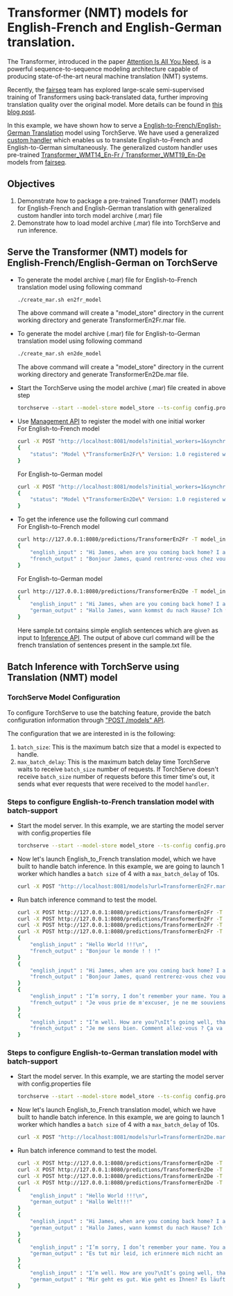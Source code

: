 # Transformer (NMT) models for English-French and English-German translation.

The Transformer, introduced in the paper [Attention Is All You Need](https://arxiv.org/abs/1706.03762), is a powerful sequence-to-sequence modeling architecture capable of producing state-of-the-art neural machine translation (NMT) systems.

Recently, the [fairseq](https://github.com/pytorch/fairseq#join-the-fairseq-community) team has explored large-scale semi-supervised training of Transformers using back-translated data, further improving translation quality over the original model. More details can be found in [this blog post](https://engineering.fb.com/ai-research/scaling-neural-machine-translation-to-bigger-data-sets-with-faster-training-and-inference/).

In this example, we have shown how to serve a [English-to-French/English-German Translation](https://pytorch.org/hub/pytorch_fairseq_translation/#english-to-french-translation) model using TorchServe. We have used a generalized [custom handler](model_handler_generalized.py) which enables us to translate English-to-French and English-to-German simultaneously. The generalized custom handler uses pre-trained [Transformer_WMT14_En-Fr / Transformer_WMT19_En-De](https://github.com/pytorch/fairseq/blob/master/examples/translation/README.md ) models from [fairseq](https://github.com/pytorch/fairseq). 

## Objectives
1. Demonstrate how to package a pre-trained Transformer (NMT) models for English-French and English-German translation with generalized custom handler into torch model archive (.mar) file
2. Demonstrate how to load model archive (.mar) file into TorchServe and run inference.

## Serve the Transformer (NMT) models for English-French/English-German on TorchServe

* To generate the model archive (.mar) file for English-to-French translation model using following command

    ```bash
    ./create_mar.sh en2fr_model
    ```
    The above command will create a "model_store" directory in the current working directory and generate TransformerEn2Fr.mar file.
	
* To generate the model archive (.mar) file for English-to-German translation model using following command

    ```bash
    ./create_mar.sh en2de_model
    ```
    The above command will create a "model_store" directory in the current working directory and generate TransformerEn2De.mar file.


* Start the TorchServe using the model archive (.mar) file created in above step

    ```bash
    torchserve --start --model-store model_store --ts-config config.properties
    ```

* Use [Management API](https://github.com/pytorch/serve/blob/master/docs/management_api.md#management-api) to register the model with one initial worker   
	For English-to-French model
    ```bash
    curl -X POST "http://localhost:8081/models?initial_workers=1&synchronous=true&url=TransformerEn2Fr.mar"
    {
        "status": "Model \"TransformerEn2Fr\" Version: 1.0 registered with 1 initial workers"
    }
    ```
	For English-to-German model
	```bash
	curl -X POST "http://localhost:8081/models?initial_workers=1&synchronous=true&url=TransformerEn2De.mar"
    {
        "status": "Model \"TransformerEn2De\" Version: 1.0 registered with 1 initial workers"
    }
	```

* To get the inference use the following curl command  
	For English-to-French model
    ```bash
    curl http://127.0.0.1:8080/predictions/TransformerEn2Fr -T model_input/sample.txt
    {
        "english_input" : "Hi James, when are you coming back home? I am waiting for you.\nPlease come as soon as possible.",
        "french_output" : "Bonjour James, quand rentrerez-vous chez vous, je vous attends et je vous prie de venir le plus tôt possible."
    }
    ```
	For English-to-German model
	```bash
	curl http://127.0.0.1:8080/predictions/TransformerEn2De -T model_input/sample.txt
    {
        "english_input" : "Hi James, when are you coming back home? I am waiting for you.\nPlease come as soon as possible.",
        "german_output" : "Hallo James, wann kommst du nach Hause? Ich warte auf dich. Bitte komm so bald wie möglich."
    }
	```
    Here sample.txt contains simple english sentences which are given as input to [Inference API](https://github.com/pytorch/serve/blob/master/docs/inference_api.md#predictions-api). The output of above curl command will be the french translation of sentences present in the sample.txt file.

## Batch Inference with TorchServe using Translation (NMT) model

### TorchServe Model Configuration

To configure TorchServe to use the batching feature, provide the batch configuration information through ["POST /models" API](https://github.com/pytorch/serve/blob/master/docs/batch_inference_with_ts.md#batch-inference-with-torchserve).

The configuration that we are interested in is the following:

1. `batch_size`: This is the maximum batch size that a model is expected to handle.
2. `max_batch_delay`: This is the maximum batch delay time TorchServe waits to receive `batch_size` number of requests. If TorchServe doesn't receive `batch_size` number of
requests before this timer time's out, it sends what ever requests that were received to the model `handler`.

### Steps to configure English-to-French translation model with batch-support

* Start the model server. In this example, we are starting the model server with config.properties file

    ```bash
    torchserve --start --model-store model_store --ts-config config.properties
    ```

* Now let's launch English_to_French translation model, which we have built to handle batch inference. 
In this example, we are going to launch 1 worker which handles a `batch size` of 4 with a `max_batch_delay` of 10s.

    ```bash
    curl -X POST "http://localhost:8081/models?url=TransformerEn2Fr.mar&initial_workers=1&synchronous=true&batch_size=4&max_batch_delay=10000"
    ```

* Run batch inference command to test the model.

    ```bash
    curl -X POST http://127.0.0.1:8080/predictions/TransformerEn2Fr -T ./model_input/sample1.txt& 
    curl -X POST http://127.0.0.1:8080/predictions/TransformerEn2Fr -T ./model_input/sample2.txt& 
    curl -X POST http://127.0.0.1:8080/predictions/TransformerEn2Fr -T ./model_input/sample3.txt& 
    curl -X POST http://127.0.0.1:8080/predictions/TransformerEn2Fr -T ./model_input/sample4.txt&
    {
        "english_input" : "Hello World !!!\n",
        "french_output" : "Bonjour le monde ! ! !"
    }
    {
        "english_input" : "Hi James, when are you coming back home? I am waiting for you.\nPlease come as soon as possible.\n",
        "french_output" : "Bonjour James, quand rentrerez-vous chez vous, je vous attends et je vous prie de venir le plus tôt possible."
    }
    {
        "english_input" : "I’m sorry, I don’t remember your name. You are you?\n",
        "french_output" : "Je vous prie de m'excuser, je ne me souviens pas de votre nom."
    }
    {
        "english_input" : "I’m well. How are you?\nIt’s going well, thank you. How are you doing?\nFine, thanks. And yourself?\n",
        "french_output" : "Je me sens bien. Comment allez-vous ? Ça va bien, merci. Comment allez-vous ?"
    }
    ```

### Steps to configure English-to-German translation model with batch-support

* Start the model server. In this example, we are starting the model server with config.properties file

    ```bash
    torchserve --start --model-store model_store --ts-config config.properties
    ```

* Now let's launch English_to_French translation model, which we have built to handle batch inference. 
In this example, we are going to launch 1 worker which handles a `batch size` of 4 with a `max_batch_delay` of 10s.

    ```bash
    curl -X POST "http://localhost:8081/models?url=TransformerEn2De.mar&initial_workers=1&synchronous=true&batch_size=4&max_batch_delay=10000"
    ```

* Run batch inference command to test the model.

    ```bash
	curl -X POST http://127.0.0.1:8080/predictions/TransformerEn2De -T ./model_input/sample1.txt& 
	curl -X POST http://127.0.0.1:8080/predictions/TransformerEn2De -T ./model_input/sample2.txt& 
	curl -X POST http://127.0.0.1:8080/predictions/TransformerEn2De -T ./model_input/sample3.txt& 
	curl -X POST http://127.0.0.1:8080/predictions/TransformerEn2De -T ./model_input/sample4.txt&
    {
        "english_input" : "Hello World !!!\n",
        "german_output" : "Hallo Welt!!!"
    }
    {
        "english_input" : "Hi James, when are you coming back home? I am waiting for you.\nPlease come as soon as possible.\n",
        "german_output" : "Hallo James, wann kommst du nach Hause? Ich warte auf dich. Bitte komm so bald wie möglich."
    }
    {
        "english_input" : "I’m sorry, I don’t remember your name. You are you?\n",
        "german_output" : "Es tut mir leid, ich erinnere mich nicht an Ihren Namen. Sie sind es?"
    }
    {
        "english_input" : "I’m well. How are you?\nIt’s going well, thank you. How are you doing?\nFine, thanks. And yourself?\n",
        "german_output" : "Mir geht es gut. Wie geht es Ihnen? Es läuft gut, danke. Wie geht es Ihnen? Gut, danke. Und sich selbst?"
    }
    ```

